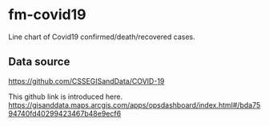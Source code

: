 # fm-covid19

Line chart of Covid19 confirmed/death/recovered cases.

## Data source

<https://github.com/CSSEGISandData/COVID-19>

This github link is introduced here.
<https://gisanddata.maps.arcgis.com/apps/opsdashboard/index.html#/bda7594740fd40299423467b48e9ecf6>
